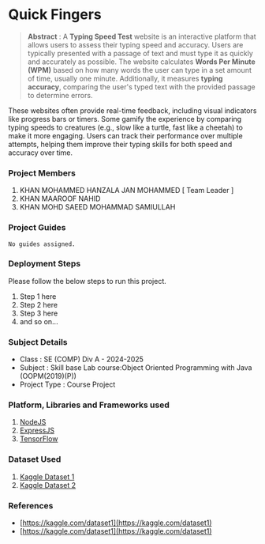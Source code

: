 # Quick Fingers

> **Abstract** : A **Typing Speed Test** website is an interactive platform that allows users to assess their typing speed and accuracy. Users are typically presented with a passage of text and must type it as quickly and accurately as possible. The website calculates **Words Per Minute (WPM)** based on how many words the user can type in a set amount of time, usually one minute. Additionally, it measures **typing accuracy**, comparing the user's typed text with the provided passage to determine errors.

These websites often provide real-time feedback, including visual indicators like progress bars or timers. Some gamify the experience by comparing typing speeds to creatures (e.g., slow like a turtle, fast like a cheetah) to make it more engaging. Users can track their performance over multiple attempts, helping them improve their typing skills for both speed and accuracy over time.

### Project Members
1. KHAN MOHAMMED HANZALA JAN MOHAMMED  [ Team Leader ] 
2. KHAN MAAROOF NAHID 
3. KHAN MOHD SAEED MOHAMMAD SAMIULLAH 

### Project Guides
    No guides assigned.

### Deployment Steps
Please follow the below steps to run this project.
1. Step 1 here
2. Step 2 here
3. Step 3 here
3. and so on...

### Subject Details
- Class : SE (COMP) Div A - 2024-2025
- Subject : Skill base Lab course:Object Oriented Programming with Java (OOPM(2019)(P))
- Project Type : Course Project

### Platform, Libraries and Frameworks used
1. [NodeJS](https://nodejs.org)
2. [ExpressJS](https://expressjs.org)
3. [TensorFlow](https://tensorflowjs.com)

### Dataset Used
1. [Kaggle Dataset 1](https://kaggle.com/dataset1)
2. [Kaggle Dataset 2](https://kaggle.com/dataset2)

### References
- [https://kaggle.com/dataset1](https://kaggle.com/dataset1)
- [https://kaggle.com/dataset1](https://kaggle.com/dataset1)
